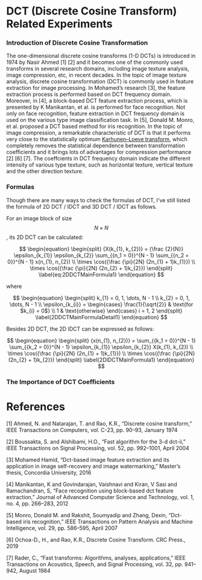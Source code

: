 # DCT (Discrete Cosine Transform) Related Experiments

### Introduction of Discrete Cosine Transformation

The one-dimensional discrete cosine transforms (1-D DCTs) is introduced in 1974 by Nasir Ahmed [1] [2] and it becomes one of the commonly used transforms in several research domains, including image texture analysis, image compression, etc, in recent decades. In the topic of image texture analysis, discrete cosine transformation (DCT) is commonly used in feature extraction for image processing. In Mohamed’s research [3], the feature extraction process is performed based on DCT frequency domain. Moreover, in [4], a block-based DCT feature extraction process, which is presented by K Manikantan, et al. is performed for face recognition. Not only on face recognition, feature extraction in DCT frequency domain is used on the various type image classification task. In [5], Donald M. Monro, et al. proposed a DCT based method for iris recognition. In the topic of image compression, a remarkable characteristic of DCT is that it performs very close to the statistically optimum [Karhunen–Loeve transform](https://en.wikipedia.org/wiki/Kosambi%E2%80%93Karhunen%E2%80%93Lo%C3%A8ve_theorem), which completely removes the statistical dependence between transformation coefficients and it brings lots of advantages for compression performance [2] [6] [7]. The coeffcients in DCT frequency domain indicate the different intensity of various type texture, such as horizontal texture, vertical texture and the other direction texture.

### Formulas

Though there are many ways to check the formulas of DCT, I've still listed the formula of 2D DCT / IDCT and 3D DCT / IDCT as follows.

For an image block of size $$N \times N$$, its 2D DCT can be calculated:

$$
\begin{equation}
	\begin{split}
		{X(k_{1}, k_{2})} = {\frac {2}{N}} \epsilon_{k_{1}} \epsilon_{k_{2}} \sum_{{n_1 = 0}}^{N - 1} \sum_{{n_2 = 0}}^{N - 1} x(n_{1}, n_{2}) \\
		\times \cos({\frac {\pi}{2N} (2n_{1} + 1)k_{1}}) \\
		\times \cos({\frac {\pi}{2N} (2n_{2} + 1)k_{2}})
	\end{split}
	\label{eq:2DDCTMainFormula1}
\end{equation}
$$

where

$$
\begin{equation}
	\begin{split}
		k_{1} = 0, 1, \dots, N - 1 \\ 
		k_{2} = 0, 1, \dots, N - 1 \\
		\epsilon_{k_{i}} = 
		\begin{cases}
			\frac{1}{\sqrt{2}} & \text{for $k_{i} = 0$} \\
			1 & \text{otherwise}
		\end{cases}
		i = 1, 2
	\end{split}
	\label{2DDCTMainFormulaDetail1}
\end{equation}
$$

Besides 2D DCT, the 2D IDCT can be expressed as follows:

$$
\begin{equation}
	\begin{split}
		{x(n_{1}, n_{2})} = \sum_{{k_1 = 0}}^{N - 1} \sum_{{k_2 = 0}}^{N - 1} \epsilon_{k_{1}} \epsilon_{k_{2}} X(k_{1}, k_{2}) \\
		\times \cos({\frac {\pi}{2N} (2n_{1} + 1)k_{1}}) \\
		\times \cos({\frac {\pi}{2N} (2n_{2} + 1)k_{2}})
	\end{split}
	\label{2DIDCTMainFormula1}
\end{equation}
$$



### The Importance of DCT Coefficients



# References

[1] Ahmed, N. and Natarajan, T. and Rao, K.R., “Discrete cosine transform,” IEEE Transactions on Computers, vol. C-23, pp. 90–93, January 1974
    
[2] Boussakta, S. and Alshibami, H.O., “Fast algorithm for the 3-d dct-ii,” IEEE Transactions on Signal Processing, vol. 52, pp. 992–1001, April 2004
    
[3] Mohamed Hamid, “Dct-based image feature extraction and its application in image self-recovery and image watermarking,” Master’s thesis, Concordia University,
2016
    
[4] Manikantan, K and Govindarajan, Vaishnavi and Kiran, V Sasi and Ramachandran, S, “Face recognition using block-based dct feature extraction,” Journal of Advanced Computer Science and Technology, vol. 1, no. 4, pp. 266–283, 2012
    
[5] Monro, Donald M. and Rakshit, Soumyadip and Zhang, Dexin, “Dct-based iris recognition,” IEEE Transactions on Pattern Analysis and Machine Intelligence, vol. 29, pp. 586–595, April 2007
    
[6] Ochoa-D., H., and Rao, K.R., Discrete Cosine Transform. CRC Press., 2019
    
[7] Rader, C., “Fast transforms: Algorithms, analyses, applications,” IEEE Transactions on Acoustics, Speech, and Signal Processing, vol. 32, pp. 941–942, August 1984











